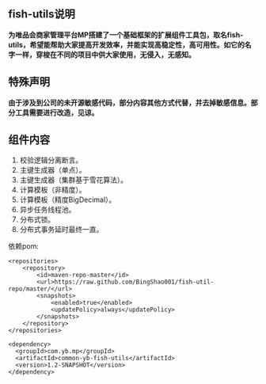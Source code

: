 fish-utils说明
----------

**为唯品会商家管理平台MP搭建了一个基础框架的扩展组件工具包，取名fish-utils，希望能帮助大家提高开发效率，并能实现高稳定性，高可用性。如它的名字一样，穿梭在不同的项目中供大家使用，无侵入，无感知。**

特殊声明
----
**由于涉及到公司的未开源敏感代码，部分内容其他方式代替，并去掉敏感信息。部分工具需要进行改造，见谅。**

组件内容
----

 1. 校验逻辑分离断言。
 2. 主键生成器（单点）。
 3. 主键生成器（集群基于雪花算法）。
 4. 计算模板（非精度）。
 5. 计算模板（精度BigDecimal）。
 6. 异步任务线程池。
 7. 分布式锁。
 8. 分布式事务延时最终一直。
 
依赖pom:

    <repositories>
        <repository>
            <id>maven-repo-master</id>
            <url>https://raw.github.com/BingShao001/fish-util-repo/master/</url>
            <snapshots>
                <enabled>true</enabled>
                <updatePolicy>always</updatePolicy>
            </snapshots>
        </repository>
    </repositories>
    
    <dependency>
      <groupId>com.yb.mp</groupId>
      <artifactId>common-yb-fish-utils</artifactId>
      <version>1.2-SNAPSHOT</version>
    </dependency>


